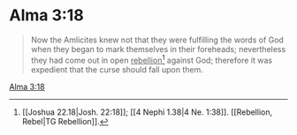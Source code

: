 # Alma 3:18

> Now the Amlicites knew not that they were fulfilling the words of God when they began to mark themselves in their foreheads; nevertheless they had come out in open <u>rebellion</u>[^a] against God; therefore it was expedient that the curse should fall upon them.

[Alma 3:18](https://www.churchofjesuschrist.org/study/scriptures/bofm/alma/3?lang=eng&id=p18#p18)


[^a]: [[Joshua 22.18|Josh. 22:18]]; [[4 Nephi 1.38|4 Ne. 1:38]]. [[Rebellion, Rebel|TG Rebellion]].  
